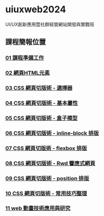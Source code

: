 # uiuxweb2024
UI/UX創新應用暨社群經營網站開發與實戰班

## 課程簡報位置
### [01 課程準備工作](https://docs.google.com/presentation/d/1qi6BIryrijZwb5rsmDNXe1wPwU6RgAbMoh8H0vHeOtw/edit?usp=sharing)
### [02 網頁HTML元素](https://docs.google.com/presentation/d/124ZzSSEUAaQJzl40BGlcceGvu90By2vahT5jaAybED0/edit?usp=sharing)
### [03 CSS 網頁切版術 - 選擇器](https://docs.google.com/presentation/d/1xHWgssroxasDWEu5IvyqpwmQ3oDM153igYBab1ktnzc/edit?usp=sharing)
### [04 CSS 網頁切版術 - 基本屬性](https://docs.google.com/presentation/d/1PaH9Dwj0kTFobL-S83l2x1AtwOiZoPrWfZC60f_NUgs/edit?usp=sharing)
### [05 CSS 網頁切版術 - 盒子模型](https://docs.google.com/presentation/d/1NStmXqBH5rLU-85vBdfoSZQP-AaLWyTbs7EXwhftf2M/edit?usp=sharing)
### [06 CSS 網頁切版術 - inline-block 排版](https://docs.google.com/presentation/d/1P95_hBKRUEYYAdCCTdUOKSMYx3qKKwJQnSIJXDn_7yA/edit?usp=sharing)
### [07 CSS 網頁切版術 - flexbox 排版](https://docs.google.com/presentation/d/1rDbJ0BbgMVTWXUtiBYpLirLE27dNROVuNxmHPn_OcOw/edit?usp=sharing)
### [08 CSS 網頁切版術 - Rwd 響應式網頁](https://docs.google.com/presentation/d/1K2791FHGLZXd2gbDKJCDANX0KltR4ZTm0yHS3lu5Q1I/edit?usp=sharing)
### [09 CSS 網頁切版術 - position 排版](https://docs.google.com/presentation/d/1y4eGj7x37aA-QePayDt5FnvkcWu3z_uMv2KAybVFGXU/edit?usp=sharing)
### [10 CSS 網頁切版術 - 常用技巧整理](https://docs.google.com/presentation/d/1Ylnq5hUXvmQTGg8VttfwoZLx0SZzcPUm1dBdJuMyMWg/edit?usp=sharing)
### [11 web 動畫技術應用與研究](https://docs.google.com/presentation/d/1sh851jgAk4PxVCUCJtvMtO67PMg4dY42MKlvmk3i-fk/edit?usp=sharing)

